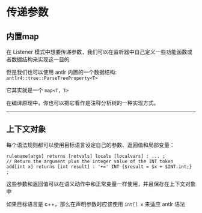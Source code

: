 # 传递参数
## 内置map
在 Listener 模式中想要传递参数，我们可以在监听器中自己定义一些功能函数或者数据结构来实现这一目的  

但是我们也可以使用 antlr 内置的一个数据结构:  
`antlr4::tree::ParseTreeProperty<T>`

它其实就是一个 `map<T, T>`  

在编译原理中，你也可以把它看作是注释分析树的一种实现方式。
<!-- 为了保存一个节点的属性值，我们通常将节点的上下文对象 ctx 和 
待补充-->   

----------------------

## 上下文对象
每个语法规则都可以使用目标语言设定自己的参数、返回值和局部变量：  
``` antlr4
rulename[args] returns [retvals] locals [localvars] : ... ;
// Return the argument plus the integer value of the INT token
add[int x] returns [int result] : '+=' INT {$result = $x + $INT.int;} ;
```

这些参数和返回值可以在语义动作中和正常变量一样使用，并且保存在上下文对象中  

如果目标语言是 c++，那么在声明参数时应该使用 `int[] x` 来适应 antlr 语法  

